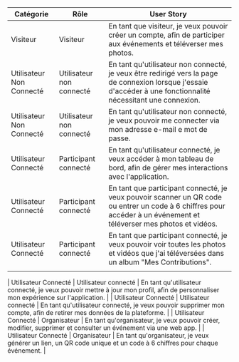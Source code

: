 | Catégorie                  | Rôle                     | User Story                                                                                                                                                                        |
|----------------------------|--------------------------|------------------------------------------------------------------------------------------------------------------------------------------------------------------------------------|
| Visiteur                   | Visiteur                 | En tant que visiteur, je veux pouvoir créer un compte, afin de participer aux événements et téléverser mes photos.                                                                |
| Utilisateur Non Connecté    | Utilisateur non connecté | En tant qu'utilisateur non connecté, je veux être redirigé vers la page de connexion lorsque j'essaie d'accéder à une fonctionnalité nécessitant une connexion.                  |
| Utilisateur Non Connecté    | Utilisateur non connecté | En tant qu'utilisateur non connecté, je veux pouvoir me connecter via mon adresse e-mail e mot de passe.                                                 |
| Utilisateur Connecté       | Participant connecté     | En tant qu'utilisateur connecté, je veux accéder à mon tableau de bord, afin de gérer mes interactions avec l'application.                                                        |
| Utilisateur Connecté       | Participant connecté     | En tant que participant connecté, je veux pouvoir scanner un QR code ou entrer un code à 6 chiffres pour accéder à un événement et téléverser mes photos et vidéos.             |
| Utilisateur Connecté       | Participant connecté     | En tant que participant connecté, je veux pouvoir voir toutes les photos et vidéos que j'ai téléversées dans un album "Mes Contributions".                                       |                           |
                                         |

| Utilisateur Connecté       | Utilisateur connecté     | En tant qu'utilisateur connecté, je veux pouvoir mettre à jour mon profil, afin de personnaliser mon expérience sur l'application.                                               |
| Utilisateur Connecté       | Utilisateur connecté     | En tant qu'utilisateur connecté, je veux pouvoir supprimer mon compte, afin de retirer mes données de la plateforme.                                                             |
| Utilisateur Connecté       | Organisateur             | En tant qu'organisateur, je veux pouvoir créer, modifier, supprimer et consulter un événement via une web app.                                                                   |
| Utilisateur Connecté       | Organisateur             | En tant qu'organisateur, je veux générer un lien, un QR code unique et un code à 6 chiffres pour chaque événement.                                                               |




